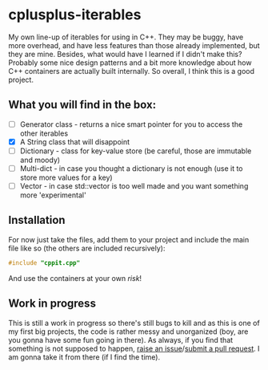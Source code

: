 # cplusplus-iterables

My own line-up of iterables for using in C++. They may be buggy, have more overhead, and have less features than those already implemented, but they are mine. Besides, what would have I learned if I didn't make this? Probably some nice design patterns and a bit more knowledge about how C++ containers are actually built internally. So overall, I think this is a good project.

## What you will find in the box:
- [ ] Generator class - returns a nice smart pointer for you to access the other iterables
- [x] A String class that will disappoint
- [ ] Dictionary - class for key-value store (be careful, those are immutable and moody)
- [ ] Multi-dict - in case you thought a dictionary is not enough (use it to store more values for a key)
- [ ] Vector - in case std::vector is too well made and you want something more 'experimental'

## Installation

For now just take the files, add them to your project and include the main file like so (the others are included recursively):
```c++
#include "cppit.cpp"
```
    
And use the containers at your own *risk*!

## Work in progress
This is still a work in progress so there's still bugs to kill and as this is one of my first big projects, the code is rather messy and unorganized (boy, are you gonna have some fun going in there). As always, if you find that something is not supposed to happen, [raise an issue](https://github.com/Flu/cplusplus/issues)/[submit a pull request](https://github.com/Flu/cplusplus/pulls). I am gonna take it from there (if I find the time).
